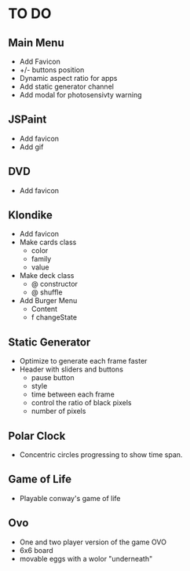 # TO DO

## Main Menu
 + Add Favicon
 + +/- buttons position
 + Dynamic aspect ratio for apps
 + Add static generator channel
 + Add modal for photosensivty warning

## JSPaint
 + Add favicon
 + Add gif

## DVD
 + Add favicon

## Klondike
 + Add favicon
 + Make cards class
 	+ color
 	+ family
 	+ value
 + Make deck class
 	+ @ constructor
 	+ @ shuffle
 + Add Burger Menu
    + Content
    + f changeState

## Static Generator
 + Optimize to generate each frame faster
 + Header with sliders and buttons
   + pause button
    + style
   + time between each frame
   + control the ratio of black pixels
   + number of pixels

## Polar Clock
 + Concentric circles progressing to show time span.

## Game of Life
 + Playable conway's game of life

## Ovo
 + One and two player version of the game OVO
  + 6x6 board
  + movable eggs with a wolor "underneath"